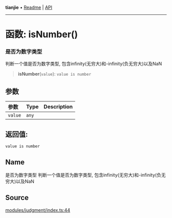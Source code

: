 **tianjie** • [Readme](../README.md) \| [API](../globals.md)

***

# 函数: isNumber()

### 是否为数字类型
判断一个值是否为数字类型, 包含infinity(无穷大)和-infinity(负无穷大)以及NaN

<a id="undefined" name="undefined"></a>

> **isNumber**(`value`): `value is number`

## 参数

| 参数 | Type | Description |
| :------ | :------ | :------ |
| `value` | `any` |  |

## 返回值:

`value is number`

## Name

是否为数字类型
判断一个值是否为数字类型, 包含infinity(无穷大)和-infinity(负无穷大)以及NaN

## Source

[modules/judgment/index.ts:44](https://github.com/hacxy/tianjie/blob/d8e0c69da942f3f57ac0eaed6b9408be5dbb0c36/src/modules/judgment/index.ts#L44)
